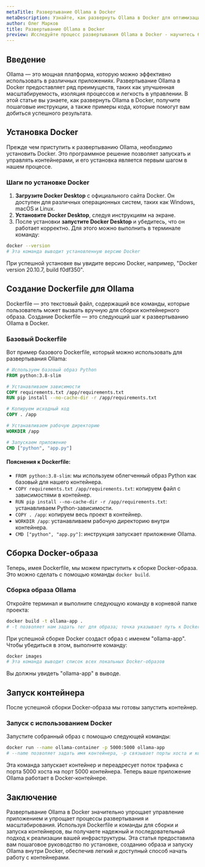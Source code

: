 ```yaml
---
metaTitle: Развертывание Ollama в Docker
metaDescription: Узнайте, как развернуть Ollama в Docker для оптимизации процессов развертывания - пошаговое руководство и примеры кода помогут упрощать работу с Docke
author: Олег Марков
title: Развертывание Ollama в Docker
preview: Исследуйте процесс развертывания Ollama в Docker - научитесь быстро и эффективно внедрять контейнеризацию в свои проекты с помощью простых примеров и пояснений
---
```


## Введение

Ollama — это мощная платформа, которую можно эффективно использовать в различных приложениях. Развертывание Ollama в Docker предоставляет ряд преимуществ, таких как улучшенная масштабируемость, изоляция процессов и легкость в управлении. В этой статье вы узнаете, как развернуть Ollama в Docker, получите пошаговые инструкции, а также примеры кода, которые помогут вам добиться успешного результата.

## Установка Docker

Прежде чем приступить к развертыванию Ollama, необходимо установить Docker. Это программное решение позволяет запускать и управлять контейнерами, и его установка является первым шагом в нашем процессе.

### Шаги по установке Docker

1. **Загрузите Docker Desktop** с официального сайта Docker. Он доступен для различных операционных систем, таких как Windows, macOS и Linux.
2. **Установите Docker Desktop**, следуя инструкциям на экране.
3. После установки **запустите Docker Desktop** и убедитесь, что он работает корректно. Для этого можно выполнить в терминале команду:

```bash
docker --version
# Эта команда выводит установленную версию Docker
```

При успешной установке вы увидите версию Docker, например, "Docker version 20.10.7, build f0df350".

## Создание Dockerfile для Ollama

Dockerfile — это текстовый файл, содержащий все команды, которые пользователь может вызвать вручную для сборки контейнерного образа. Создание Dockerfile — это следующий шаг к развертыванию Ollama в Docker.

### Базовый Dockerfile

Вот пример базового Dockerfile, который можно использовать для развертывания Ollama:

```dockerfile
# Используем базовый образ Python
FROM python:3.8-slim

# Устанавливаем зависимости
COPY requirements.txt /app/requirements.txt
RUN pip install --no-cache-dir -r /app/requirements.txt

# Копируем исходный код
COPY . /app

# Устанавливаем рабочую директорию
WORKDIR /app

# Запускаем приложение
CMD ["python", "app.py"]
```

#### Пояснения к Dockerfile:

- `FROM python:3.8-slim`: мы используем облегченный образ Python как базовый для нашего контейнера.
- `COPY requirements.txt /app/requirements.txt`: копируем файл с зависимостями в контейнер.
- `RUN pip install --no-cache-dir -r /app/requirements.txt`: устанавливаем Python-зависимости.
- `COPY . /app`: копируем весь проект в контейнер.
- `WORKDIR /app`: устанавливаем рабочую директорию внутри контейнера.
- `CMD ["python", "app.py"]`: инструкция запускает приложение Ollama.

## Сборка Docker-образа

Теперь, имея Dockerfile, мы можем приступить к сборке Docker-образа. Это можно сделать с помощью команды `docker build`.

### Сборка образа Ollama

Откройте терминал и выполните следующую команду в корневой папке проекта:

```bash
docker build -t ollama-app .
# -t позволяет нам задать тег для образа; точка указывает путь к Dockerfile
```

При успешной сборке Docker создаст образ с именем "ollama-app". Чтобы убедиться в этом, выполните команду:

```bash
docker images
# Эта команда выводит список всех локальных Docker-образов
```

Вы должны увидеть "ollama-app" в выводе.

## Запуск контейнера

После успешной сборки Docker-образа мы готовы запустить контейнер.

### Запуск с использованием Docker

Запустите собранный образ с помощью следующей команды:

```bash
docker run --name ollama-container -p 5000:5000 ollama-app
# --name позволяет задать имя контейнера, -p связывает порты хоста и контейнера
```

Эта команда запускает контейнер и переадресует поток трафика с порта 5000 хоста на порт 5000 контейнера. Теперь ваше приложение Ollama работает в Docker-контейнере.

## Заключение

Развертывание Ollama в Docker значительно упрощает управление приложением и упрощает процессы развертывания и масштабирования. Используя Dockerfile и команды для сборки и запуска контейнеров, вы получаете надежный и последовательный подход к реализации вашей инфраструктуры. Эта статья предоставила вам пошаговое руководство по установке, созданию образа и запуску Ollama внутри Docker, обеспечив легкий и доступный способ начать работу с контейнерами.